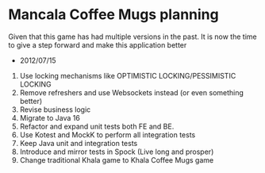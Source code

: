 # Mancala Coffee Mugs planning

Given that this game has had multiple versions in the past. It is now the time to give a step forward and make this application better

-   2012/07/15

1. Use locking mechanisms like OPTIMISTIC LOCKING/PESSIMISTIC LOCKING
2. Remove refreshers and use Websockets instead (or even something better)
3. Revise business logic
4. Migrate to Java 16
5. Refactor and expand unit tests both FE and BE.
6. Use Kotest and MockK to perform all integration tests
7. Keep Java unit and integration tests
8. Introduce and mirror tests in Spock (Live long and prosper)
9. Change traditional Khala game to Khala Coffee Mugs game
